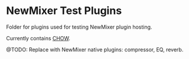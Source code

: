 # NewMixer Test Plugins

Folder for plugins used for testing NewMixer plugin hosting.

Currently contains [CHOW](https://github.com/jatinchowdhury18/CHOW).

@TODO: Replace with NewMixer native plugins: compressor, EQ, reverb.
